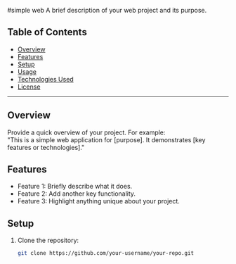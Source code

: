 #simple web
A brief description of your web project and its purpose.

## Table of Contents

- [Overview](#overview)
- [Features](#features)
- [Setup](#setup)
- [Usage](#usage)
- [Technologies Used](#technologies-used)
- [License](#license)

---

## Overview

Provide a quick overview of your project. For example:  
"This is a simple web application for [purpose]. It demonstrates [key features or technologies]."

## Features

- Feature 1: Briefly describe what it does.
- Feature 2: Add another key functionality.
- Feature 3: Highlight anything unique about your project.

## Setup

1. Clone the repository:
   ```bash
   git clone https://github.com/your-username/your-repo.git
